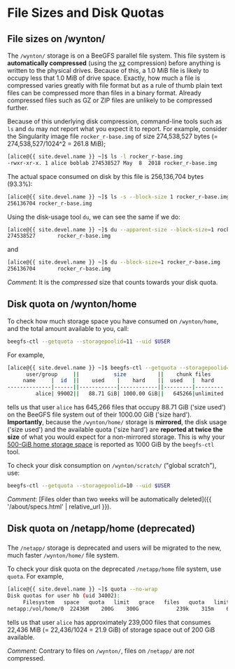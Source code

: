 # File Sizes and Disk Quotas

## File sizes on /wynton/

The `/wynton/` storage is on a BeeGFS parallel file system. This file system is **automatically compressed** (using the [xz] compression) before anything is written to the physical drives.  Because of this, a 1.0 MiB file is likely to occupy less that 1.0 MiB of drive space.  Exactly, how much a file is compressed varies greatly with file format but as a rule of thumb plain text files can be compressed more than files in a binary format.  Already compressed files such as GZ or ZIP files are unlikely to be compressed further.

Because of this underlying disk compression, command-line tools such as `ls` and `du` may not report what you expect it to report.  For example, consider the Singularity image file `rocker_r-base.img` of size 274,538,527 bytes (= 274,538,527/1024^2 = 261.8 MiB);

```sh
[alice@{{ site.devel.name }} ~]$ ls -l rocker_r-base.img
-rwxr-xr-x. 1 alice boblab 274538527 May  8  2018 rocker_r-base.img
```
The actual space consumed on disk by this file is 256,136,704 bytes (93.3%):
```sh
[alice@{{ site.devel.name }} ~]$ ls -s --block-size 1 rocker_r-base.img 
256136704 rocker_r-base.img
```

Using the disk-usage tool `du`, we can see the same if we do:
```sh
[alice@{{ site.devel.name }} ~]$ du --apparent-size --block-size=1 rocker_r-base.img
274538527       rocker_r-base.img
```
and
```sh
[alice@{{ site.devel.name }} ~]$ du --block-size=1 rocker_r-base.img
256136704       rocker_r-base.img
```

_Comment_: It is the _compressed_ size that counts towards your disk quota.



## Disk quota on /wynton/home

To check how much storage space you have consumed on `/wynton/home`, and the total amount available to you, call:

```sh
beegfs-ctl --getquota --storagepoolid=11 --uid $USER
```

For example,

```sh
[alice@{{ site.devel.name }} ~]$ beegfs-ctl --getquota --storagepoolid=11 --uid $USER
      user/group     ||           size          ||    chunk files    
     name     |  id  ||    used    |    hard    ||  used   |  hard   
--------------|------||------------|------------||---------|---------
         alice| 99002||   88.71 GiB| 1000.00 GiB||   645266|unlimited
```

tells us that user `alice` has 645,266 files that occupy 88.71 GiB ('size used') on the BeeGFS file system out of their 1000.00 GiB ('size hard').  **Importantly**, because the `/wynton/home/` storage is **mirrored**, the disk usage ('size used') and the available quota ('size hard') are **reported at twice the size** of what you would expect for a non-mirrored storage.  This is why your <a href="{{ '/about/specs.html' | relative_url }}">500-GiB home storage space</a> is reported as 1000 GiB by the `beegfs-ctl` tool.


To check your disk consumption on `/wynton/scratch/` ("global scratch"), use:

```sh
beegfs-ctl --getquota --storagepoolid=10 --uid $USER
```

_Comment_: [Files older than two weeks will be automatically deleted]({{ '/about/specs.html' | relative_url }}).




## Disk quota on /netapp/home (deprecated)

<div class="alert alert-warning" role="alert" style="margin-top: 3ex">
The <code>/netapp/</code> storage is deprecated and users will be migrated to the new, much faster <code>/wynton/home/</code> file system.
</div>

To check your disk quota on the deprecated `/netapp/home` file system, use `quota`.  For example,

```sh
[alice@{{ site.devel.name }} ~]$ quota --no-wrap
Disk quotas for user hb (uid 34002): 
     Filesystem   space   quota   limit   grace   files   quota   limit   grace
netapp:/vol/home/0  22436M    200G    300G            239k    315m    630m
```

tells us that user `alice` has approximately 239,000 files that consumes 22,436 MiB (= 22,436/1024 = 21.9 GiB) of storage space out of 200 GiB available.

_Comment_: Contrary to files on `/wynton/`, files on `/netapp/` are _not_ compressed.



[xz]: https://tukaani.org/xz/format.html

